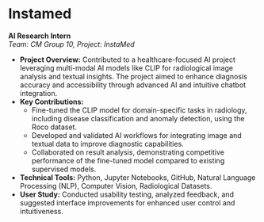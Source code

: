 # Instamed
**AI Research Intern**  
*Team: CM Group 10, Project: InstaMed*

- **Project Overview:** Contributed to a healthcare-focused AI project leveraging multi-modal AI models like CLIP for radiological image analysis and textual insights. The project aimed to enhance diagnosis accuracy and accessibility through advanced AI and intuitive chatbot integration.  
- **Key Contributions:**  
  - Fine-tuned the CLIP model for domain-specific tasks in radiology, including disease classification and anomaly detection, using the Roco dataset.  
  - Developed and validated AI workflows for integrating image and textual data to improve diagnostic capabilities.  
  - Collaborated on result analysis, demonstrating competitive performance of the fine-tuned model compared to existing supervised models.  
- **Technical Tools:** Python, Jupyter Notebooks, GitHub, Natural Language Processing (NLP), Computer Vision, Radiological Datasets.  
- **User Study:** Conducted usability testing, analyzed feedback, and suggested interface improvements for enhanced user control and intuitiveness.  

